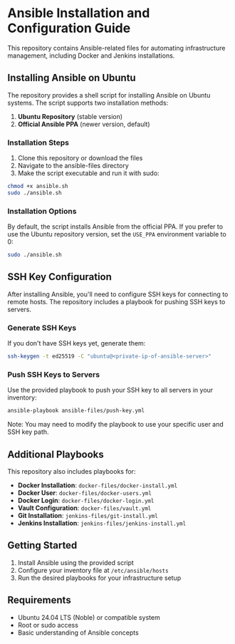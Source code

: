 # Ansible Installation and Configuration Guide

This repository contains Ansible-related files for automating infrastructure management, including Docker and Jenkins installations.

## Installing Ansible on Ubuntu

The repository provides a shell script for installing Ansible on Ubuntu systems. The script supports two installation methods:

1. **Ubuntu Repository** (stable version)
2. **Official Ansible PPA** (newer version, default)

### Installation Steps

1. Clone this repository or download the files
2. Navigate to the ansible-files directory
3. Make the script executable and run it with sudo:

```bash
chmod +x ansible.sh
sudo ./ansible.sh
```

### Installation Options

By default, the script installs Ansible from the official PPA. If you prefer to use the Ubuntu repository version, set the `USE_PPA` environment variable to 0:

```bash
sudo ./ansible.sh
```

## SSH Key Configuration

After installing Ansible, you'll need to configure SSH keys for connecting to remote hosts. The repository includes a playbook for pushing SSH keys to servers.

### Generate SSH Keys

If you don't have SSH keys yet, generate them:

```bash
ssh-keygen -t ed25519 -C "ubuntu@<private-ip-of-ansible-server>"
```

### Push SSH Keys to Servers

Use the provided playbook to push your SSH key to all servers in your inventory:

```bash
ansible-playbook ansible-files/push-key.yml
```

Note: You may need to modify the playbook to use your specific user and SSH key path.

## Additional Playbooks

This repository also includes playbooks for:

- **Docker Installation**: `docker-files/docker-install.yml`
- **Docker User**: `docker-files/docker-users.yml`
- **Docker Login**: `docker-files/docker-login.yml`
- **Vault Configuration**: `docker-files/vault.yml`
- **Git Installation**: `jenkins-files/git-install.yml`
- **Jenkins Installation**: `jenkins-files/jenkins-install.yml`

## Getting Started

1. Install Ansible using the provided script
2. Configure your inventory file at `/etc/ansible/hosts`
3. Run the desired playbooks for your infrastructure setup

## Requirements

- Ubuntu 24.04 LTS (Noble) or compatible system
- Root or sudo access
- Basic understanding of Ansible concepts

